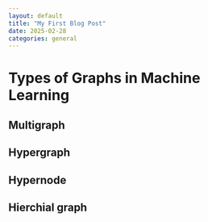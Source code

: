 ```yaml
---
layout: default
title: "My First Blog Post"
date: 2025-02-28
categories: general
---
```


# Types of Graphs in Machine Learning
## Multigraph

## Hypergraph
## Hypernode
## Hierchial graph
